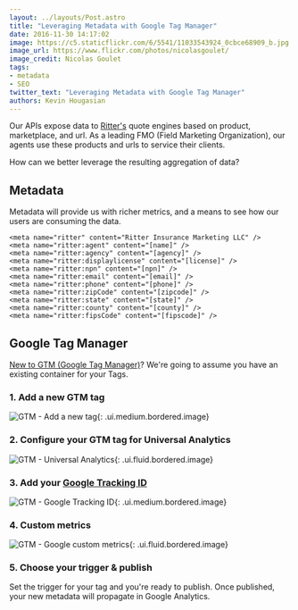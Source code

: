 ```yaml
---
layout: ../layouts/Post.astro
title: "Leveraging Metadata with Google Tag Manager"
date: 2016-11-30 14:17:02
image: https://c5.staticflickr.com/6/5541/11033543924_0cbce68909_b.jpg
image_url: https://www.flickr.com/photos/nicolasgoulet/
image_credit: Nicolas Goulet
tags:
- metadata
- SEO
twitter_text: "Leveraging Metadata with Google Tag Manager"
authors: Kevin Hougasian
---
```


Our APIs expose data to [Ritter's](https://ritterim.com) quote engines based on product, marketplace, and url. As a leading FMO (Field Marketing Organization), our agents use these products and urls to service their clients.

How can we better leverage the resulting aggregation of data?

## Metadata

Metadata will provide us with richer metrics, and a means to see how our users are consuming the data.

```
<meta name="ritter" content="Ritter Insurance Marketing LLC" />
<meta name="ritter:agent" content="[name]" />
<meta name="ritter:agency" content="[agency]" />
<meta name="ritter:displaylicense" content="[license]" />
<meta name="ritter:npn" content="[npn]" />
<meta name="ritter:email" content="[email]" />
<meta name="ritter:phone" content="[phone]" />
<meta name="ritter:zipCode" content="[zipcode]" />
<meta name="ritter:state" content="[state]" />
<meta name="ritter:county" content="[county]" />
<meta name="ritter:fipsCode" content="[fipscode]" />
```

## Google Tag Manager

[New to GTM (Google Tag Manager)](https://www.google.com/analytics/tag-manager/)? We're going to assume you have an existing container for your Tags.  

### 1. Add a new GTM tag

![GTM - Add a new tag](/images/gtm/add-a-new-tag.png){: .ui.medium.bordered.image}

### 2. Configure your GTM tag for Universal Analytics

![GTM - Universal Analytics](/images/gtm/ga-universal-analytics.png){: .ui.fluid.bordered.image}

### 3. Add your [Google Tracking ID](https://support.google.com/analytics/answer/1032385?hl=en)

![GTM - Google Tracking ID](/images/gtm/ga-tracking-id.png){: .ui.medium.bordered.image}

### 4. Custom metrics

![GTM - Google custom metrics](/images/gtm/custom-metrics.png){: .ui.fluid.bordered.image}

### 5. Choose your trigger & publish

Set the trigger for your tag and you're ready to publish. Once published, your new metadata will propagate in Google Analytics.
